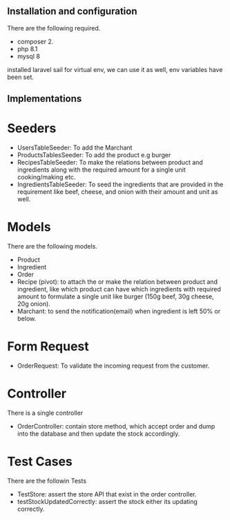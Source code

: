 ## Installation and configuration

There are the following required.

- composer 2.
- php 8.1
- mysql 8

installed laravel sail for virtual env, we can use it as well, env variables have been set.

## Implementations

# Seeders
- UsersTableSeeder: To add the Marchant
- ProductsTablesSeeder: To add the product e.g burger
- RecipesTableSeeder: To make the relations between product and ingredients along with the required amount for a single unit cooking/making etc.
- IngredientsTableSeeder: To seed the ingredients that are provided in the requirement like beef, cheese, and onion with their amount and unit as well.
  
# Models
There are the following models.

- Product
- Ingredient
- Order
- Recipe (pivot): to attach the or make the relation between product and ingredient, like which product can have which ingredients with required amount to formulate a single unit like burger (150g beef, 30g cheese, 20g onion).
- Marchant: to send the notification(email) when ingredient is left 50% or below.

# Form Request
- OrderRequest: To validate the incoming request from the customer.

# Controller
There is a single controller
- OrderController: contain store method, which accept order and dump into the database and then update the stock accordingly.

# Test Cases
There are the followin Tests
- TestStore: assert the store API that exist in the order controller.
- testStockUpdatedCorrectly: assert the stock either its updating correctly.

